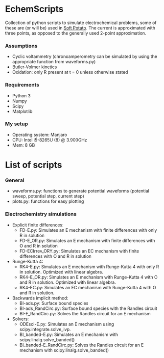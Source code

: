 # EchemScripts
Collection of python scripts to simulate electrochemical problems, some of these are (or will be) used in [Soft Potato](https://softpotato.xyz). The current is approximated with three points, as opposed to the generally used 2-point approximation.

### Assumptions
* Cyclic voltammetry (chronoamperometry can be simulated by using the appropriate function from waveforms.py)
* Butler-Volmer kinetics 
* Oxidation: only R present at t = 0 unless otherwise stated

### Requirements
* Python 3
* Numpy
* Scipy
* Matplotlib

### My setup
* Operating system: Manjaro
* CPU: Intel i5-8265U (8) @ 3.900GHz
* Mem: 8 GB

# List of scripts
### General
* waveforms.py: functions to generate potential waveforms (potential sweep, potential step, current step)
* plots.py: functions for easy plotting

### Electrochemistry simulations
* Explicit finite differences:
  * FD-E.py: Simulates an E mechanism with finite differences with only R in solution
  * FD-E_OR.py: Simulates an E mechanism with finite differences with O and R in solution
  * FD-ECIrrev_ORY.py: Simulates an EC mechanism with finite differences with O and R in solution
* Runge-Kutta 4:
  * RK4-E.py: Simulates an E mechanism with Runge-Kutta 4 with only R in solution. Optimized with linear algebra.
  * RK4-E_OR.py: Simulates an E mechanism with Runge-Kutta 4 with O and R in solution. Optimized with linear algebra.
  * RK4-EC.py: Simulates an EC mechanism with Runge-Kutta 4 with O and R in solution.
* Backwards implicit method:
  * BI-ads.py: Surface bound species
  * BI-ads_RandCirc.py: Surface bound species with the Randles circuit
  * BI-E_RandCirc.py: Solves the Randles circuit for an E mechanism
* Solvers:
  * ODEsol-E.py: Simulates an E mechanism using scipy.integrate.solve_ivp. 
  * BI_banded-E.py: Simulates an E mechanism with scipy.linalg.solve_banded()
  * BI_banded-E_RandCirc.py: Solves the Randles circuit for an E mechanism with scipy.linalg.solve_banded()
